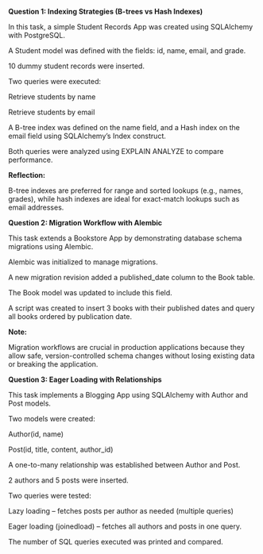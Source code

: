 **Question 1: Indexing Strategies (B-trees vs Hash Indexes)**

In this task, a simple Student Records App was created using SQLAlchemy with PostgreSQL.

A Student model was defined with the fields: id, name, email, and grade.

10 dummy student records were inserted.

Two queries were executed:

Retrieve students by name

Retrieve students by email

A B-tree index was defined on the name field, and a Hash index on the email field using SQLAlchemy’s Index construct.

Both queries were analyzed using EXPLAIN ANALYZE to compare performance.

**Reflection:**

B-tree indexes are preferred for range and sorted lookups (e.g., names, grades), while hash indexes are ideal for exact-match lookups such as email addresses.

**Question 2: Migration Workflow with Alembic**

This task extends a Bookstore App by demonstrating database schema migrations using Alembic.

Alembic was initialized to manage migrations.

A new migration revision added a published_date column to the Book table.

The Book model was updated to include this field.

A script was created to insert 3 books with their published dates and query all books ordered by publication date.

**Note:**

Migration workflows are crucial in production applications because they allow safe, version-controlled schema changes without losing existing data or breaking the application.

**Question 3: Eager Loading with Relationships**

This task implements a Blogging App using SQLAlchemy with Author and Post models.

Two models were created:

Author(id, name)

Post(id, title, content, author_id)

A one-to-many relationship was established between Author and Post.

2 authors and 5 posts were inserted.

Two queries were tested:

Lazy loading – fetches posts per author as needed (multiple queries)

Eager loading (joinedload) – fetches all authors and posts in one query.

The number of SQL queries executed was printed and compared.
